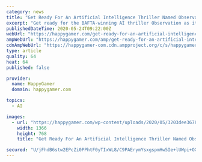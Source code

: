 ```yaml
---
category: news
title: "Get Ready For An Artificial Intelligence Thriller Named Observation Availiable On Steam"
excerpt: "Get ready for the BAFTA-winning AI thriller Observation as it launches on Steam for PC audiences. Uncover the truth of what happened to"
publishedDateTime: 2020-05-24T09:22:00Z
webUrl: "https://happygamer.com/get-ready-for-an-artificial-intelligence-thriller-named-observation-availiable-on-steam-67181/"
ampWebUrl: "https://happygamer.com/amp/get-ready-for-an-artificial-intelligence-thriller-named-observation-availiable-on-steam-67181/"
cdnAmpWebUrl: "https://happygamer-com.cdn.ampproject.org/c/s/happygamer.com/amp/get-ready-for-an-artificial-intelligence-thriller-named-observation-availiable-on-steam-67181/"
type: article
quality: 64
heat: 64
published: false

provider:
  name: HappyGamer
  domain: happygamer.com

topics:
  - AI

images:
  - url: "https://happygamer.com/wp-content/uploads/2020/05/3203dee367875e05216d3e1e4003451f.jpg"
    width: 1366
    height: 768
    title: "Get Ready For An Artificial Intelligence Thriller Named Observation Availiable On Steam"

secured: "U/jFhdB6stw2EPcZi0PPhtF0yTIxWL8/C9PAErymYsxgspmHw5Ie+lUWpi+OXmAMF7EXQU661pNKhuioCMN03Fm+fFRwTM3BgGtXAZakq4D6DY1q3y/vUSwRNTDMq0C4f+Xtu5Mft2j/ByeAKkQ/ykioBEFYKk7KUrF0l0uUf6SG2BSt5AJB7uF7anCaCQywDLmS4lny+vvI2iP7FAQn8cI0am/8UJoAUtThXuarHqwp3TjynWb5hAy7KnkhBxnXrvk9HNd1ifGBudFskt5LlnjU7vnd7ekopaNt0H7X1Bp07pVGw12weZDGt+S/Pz0vqH7DIRkgAEmNox8xyE4YkZSMq72ML2DckjlJ5AiwN+xH5ewVGTp6VMttqg7a9xnY0jnPoSFwxNSeCKJjnQGhoJuJiw1BsoNEi5F9jeRCAV79OfhKRQpqW8GSCynZWQnxGYlfH+VAMgwcA2Omma/7eaR2RwYpwhPwMm5Xog/FjcA=;tR/kBzX59iMy/PkrOJ667Q=="
---
```


